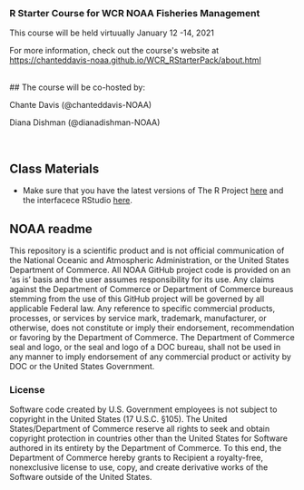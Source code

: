 
<br>

### R Starter Course for WCR NOAA Fisheries Management

This course will be held virtuually January 12 -14, 2021

For more information, check out the course's website at https://chanteddavis-noaa.github.io/WCR_RStarterPack/about.html

<br>
## The course will be co-hosted by:

Chante Davis (@chanteddavis-NOAA)

Diana Dishman (@dianadishman-NOAA)

<br>

##  Class Materials

- Make sure that you have the latest versions of The R Project [here](https://www.r-project.org/) and the interfacece RStudio [here](https://rstudio.com/). 


## NOAA readme

This repository is a scientific product and is not official communication of the National Oceanic and Atmospheric Administration, or the United States Department of Commerce. All NOAA GitHub project code is provided on an ‘as is’ basis and the user assumes responsibility for its use. Any claims against the Department of Commerce or Department of Commerce bureaus stemming from the use of this GitHub project will be governed by all applicable Federal law. Any reference to specific commercial products, processes, or services by service mark, trademark, manufacturer, or otherwise, does not constitute or imply their endorsement, recommendation or favoring by the Department of Commerce. The Department of Commerce seal and logo, or the seal and logo of a DOC bureau, shall not be used in any manner to imply endorsement of any commercial product or activity by DOC or the United States Government.

### License
Software code created by U.S. Government employees is not subject to copyright in the United States (17 U.S.C. §105). The United States/Department of Commerce reserve all rights to seek and obtain copyright protection in countries other than the United States for Software authored in its entirety by the Department of Commerce. To this end, the Department of Commerce hereby grants to Recipient a royalty-free, nonexclusive license to use, copy, and create derivative works of the Software outside of the United States.


